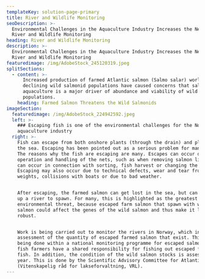 ```yaml
---
templateKey: solution-page-primary
title: River and Wildlife Monitoring
seoDescription: >-
  Environmental Challenges in the Aquaculture Industry Increases the Need for
  River and Wildlife Monitoring 
heading: River and Wildlife Monitoring
description: >-
  Environmental Challenges in the Aquaculture Industry Increases the Need for
  River and Wildlife Monitoring 
featuredimage: /img/AdobeStock_245120319.jpeg
splitSections:
  - content: >-
      Increased production of farmed Atlantic salmon (Salmo salar) worldwide and
      declining wild salmonid populations have caused concerns that salmon
      aquaculture is a major driver of abundance and viability of wild salmonid
      populations.
    heading: Farmed Salmon Threatens the Wild Salmonids
imageSection:
  featuredimage: /img/AdobeStock_224942592.jpeg
  left: >-
    ### Escaping fish is one of the environmental challenges for the Norwegian
    aquaculture industry
  right: >-
    Fish can escape from both onshore plants (through the drain) and plants in
    the sea. Escaping has been pointed out as a serious problem for many years.
    The reasons why the fish are escaping are many. Escapes can occur during
    operation and handling of the nets, such as when removing salmon lice, or it
    can occur in connection with sorting, fish harvest or changing the nets.
    Escaping may also occur due to technical defects, wear and tear from
    weights, collisions with boats or due to bad weather.


    After escaping, the farmed salmon can get lost in the sea, but can also swim
    up a river to spawn. For many, this is highlighted as the greatest
    environmental threat, because escaped farm salmon that spawn with wild
    salmon could affect the genes of the wild salmon and thus make it less
    robust.


    Work is being carried out to monitor the rivers in Norway, which includes
    assessment of the quantity of escaped farmed salmon that exist. This work is
    being done within a national monitoring programme for escaped salmon. The
    fish farmers have a shared responsibility for fishing out escaped farmed
    fish. In addition, the condition of the wild salmon stocks is assessed every
    year. This is done by the Scientific Advisory Committee for Atlantic Salmon
    (Vitenskapelig råd for lakseforvaltning, VRL).
---
```


